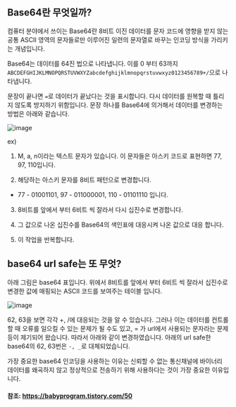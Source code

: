 ## Base64란 무엇일까?

컴퓨터 분야에서 쓰이는 Base64란 8비트 이진 데이터를 문자 코드에 영향을 받지 않는 공통 ASCII 영역의 문자들로만 이루어진 일련의 문자열로 바꾸는 인코딩 방식을 가리키는 개념입니다.

Base64는 데이터를 64진 법으로 나타냅니다. 이를 0 부터 63까지 `ABCDEFGHIJKLMNOPQRSTUVWXYZabcdefghijklmnopqrstuvwxyz0123456789+/`으로 나타냅니다. 

문장이 끝나면 `=`로 데이터가 끝났다는 것을 표시합니다. 다시 데이터를 원복할 때 틀리지 않도록 방지하기 위함입니다. 문장 하나를 Base64에 의거해서 데이터를 변경하는 방법은 아래와 같습니다.


![image](https://user-images.githubusercontent.com/22395934/97014060-cdf23100-1584-11eb-95ac-770aeaacf377.png)

ex)

1. M, a, n이라는 텍스트 문자가 있습니다. 이 문자들은 아스키 코드로 표현하면 77, 97, 110입니다. 

2. 해당하는 아스키 문자를 8비트 패턴으로 변경합니다.

 - 77 - 01001101, 97 - 011000001, 110 - 01101110 입니다.

3. 8비트를 앞에서 부터 6비트 씩 잘라서 다시 십진수로 변경합니다.

4. 그 값으로 나온 십진수를 Base64의 색인표에 대응시켜 나온 값으로 대응 합니다.

5. 이 작업을 반복합니다.

## base64 url safe는 또 무엇?

아래 그림은 base64 표입니다. 위에서 8비트를 앞에서 부터 6비트 씩 잘라서 십진수로 변경한 값에 매핑되는 ASCII 코드를 보여주는 테이블 입니다.

![image](https://user-images.githubusercontent.com/22395934/97014306-1b6e9e00-1585-11eb-90f1-3fbef73997a2.png)


62, 63을 보면 각각 +, /에 대응되는 것을 알 수 있습니다. 그러나 이는 데이터를 컨트롤할 때 오류를 일으킬 수 있는 문제가 될 수도 있고, = 가 url에서 사용되는 문자라는 문제 등이 제기되어 왔습니다. 따라서 아래와 같이 변경하였습니다. 아래의 url safe한 base64의 62, 63번은 `-, _`로 대체되었습니다.

가장 중요한 base64 인코딩을 사용하는 이유는 신뢰할 수 없는 통신채널에 바이너리 데이터를 왜곡하지 않고 정상적으로 전송하기 위해 사용하다는 것이 가장 중요한 이유입니다.

#### 참조: https://babyprogram.tistory.com/50
